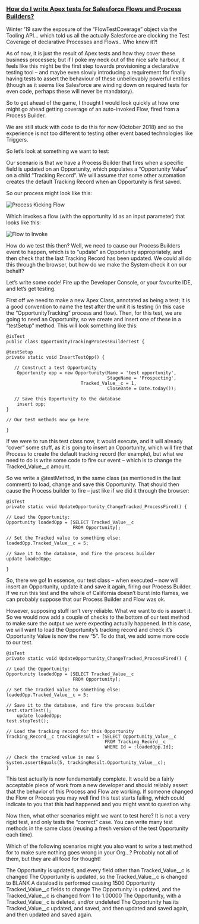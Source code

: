 ### [How do I write Apex tests for Salesforce Flows and Process Builders?](https://www.desynit.com/good-systems-blog/salesforce/writing-apex-tests-for-salesforce-flows-and-process-builders/)

Winter ‘19 saw the exposure of the “FlowTestCoverage” object via the Tooling API… which told us all the actually Salesforce are clocking the Test Coverage of declarative Processes and Flows.. Who knew it?!

As of now, it is just the result of Apex tests and how they cover these business processes; but if I poke my neck out of the nice safe harbour, it feels like this might be the first step towards provisioning a declarative testing tool – and maybe even slowly introducing a requirement for finally having tests to assert the behaviour of these unbelievably powerful entities (though as it seems like Salesforce are winding down on required tests for even code, perhaps these will never be mandatory).

So to get ahead of the game, I thought I would look quickly at how one might go ahead getting coverage of an auto-invoked Flow, fired from a Process Builder.

We are still stuck with code to do this for now (October 2018) and so the experience is not too different to testing other event based technologies like Triggers.

So let’s look at something we want to test:

Our scenario is that we have a Process Builder that fires when a specific field is updated on an Opportunity, which populates a “Opportunity Value” on a child “Tracking Record”. We will assume that some other automation creates the default Tracking Record when an Opportunity is first saved.

So our process might look like this:

![Process Kicking Flow](https://www.desynit.com/wp-content/uploads/2018/10/Simon-image-one.png)

Which invokes a flow (with the opportunity Id as an input parameter) that looks like this:

![Flow to Invoke](https://www.desynit.com/wp-content/uploads/2018/10/Simon-image-2.png)

How do we test this then? Well, we need to cause our Process Builders event to happen, which is to “update” an Opportunity appropriately, and then check that the last Tracking Record has been updated. We could all do this through the browser, but how do we make the System check it on our behalf?

Let’s write some code! Fire up the Developer Console, or your favourite IDE, and let’s get testing.

First off we need to make a new Apex Class, annotated as being a test; it is a good convention to name the test after the unit it is testing (in this case the “OpportunityTracking” process and flow). Then, for this test, we are going to need an Opportunity, so we create and insert one of these in a “testSetup” method. This will look something like this:

    @isTest
    public class OpportunityTrackingProcessBuilderTest {
    
    @testSetup
    private static void InsertTestOpp() {

	   // Construct a test Opportunity
        Opportunity opp = new Opportunity(Name = 'test opportunity',
                                          StageName = 'Prospecting',
							    Tracked_Value__c = 1,
                                          CloseDate = Date.today());

	   // Save this Opportunity to the database
        insert opp;
    }

    // Our test methods now go here

    }
If we were to run this test class now, it would execute, and it will already “cover” some stuff, as it is going to insert an Opportunity, which will fire that Process to create the default tracking record (for example), but what we need to do is write some code to fire our event – which is to change the Tracked_Value__c amount.

So we write a @testMethod, in the same class (as mentioned in the last comment) to load, change and save this Opportunity. That should then cause the Process builder to fire – just like if we did it through the browser:

    @isTest
    private static void UpdateOpportunity_ChangeTracked_ProcessFired() {
        
    // Load the Opportunity:
    Opportunity loadedOpp = [SELECT Tracked_Value__c
                             FROM Opportunity];
        
    // Set the Tracked value to something else:
    loadedOpp.Tracked_Value__c = 5;
        
    // Save it to the database, and fire the process builder
    update loadedOpp;
        
    }
    
So, there we go! In essence, our test class – when executed – now will insert an Opportunity, update it and save it again, firing our Process Builder. If we run this test and the whole of California doesn’t burst into flames, we can probably suppose that our Process Builder and Flow was ok.

However, supposing stuff isn’t very reliable. What we want to do is assert it. So we would now add a couple of checks to the bottom of our test method to make sure the output we were expecting actually happened. In this case, we will want to load the Opportunity’s tracking record and check it’s Opportunity Value is now the new “5”. To do that, we add some more code to our test.  
    
    @isTest
    private static void UpdateOpportunity_ChangeTracked_ProcessFired() {
        
    // Load the Opportunity:
    Opportunity loadedOpp = [SELECT Tracked_Value__c
                             FROM Opportunity];
        
    // Set the Tracked value to something else:
    loadedOpp.Tracked_Value__c = 5;
        
    // Save it to the database, and fire the process builder
    test.startTest();
        update loadedOpp;
    test.stopTest();
        
    // Load the tracking record for this Opportunity
    Tracking_Record__c trackingResult = [SELECT Opportunity_Value__c
                                         FROM Tracking_Record__c
                                         WHERE Id = :loadedOpp.Id];
        
    // Check the tracked value is now 5
    System.assertEquals(5, trackingResult.Opportunity_Value__c);
    }

This test actually is now fundamentally complete. It would be a fairly acceptable piece of work from a new developer and should reliably assert that the behavior of this Process and Flow are working. If someone changed the Flow or Process you may well find this test starts failing, which could indicate to you that this had happened and you might want to question why.

Now then, what other scenarios might we want to test here? It is not a very rigid test, and only tests the “correct” case. You can write many test methods in the same class (reusing a fresh version of the test Opportunity each time).

Which of the following scenarios might you also want to write a test method for to make sure nothing goes wrong in your Org…? Probably not all of them, but they are all food for thought!

The Opportunity is updated, and every field other than Tracked_Value__c is changed
The Opportunity is updated, so the Tracked_Value__c is changed to BLANK
A dataload is performed causing 1500 Opportunity Tracked_Value__c fields to change
The Opportunity is updated, and the Tracked_Value__c is changed from 1 to 1.00000
The Opportunity, with a Tracked_Value__c is deleted, and/or undeleted
The Opportunity has its Tracked_Value__c updated, and saved, and then updated and saved again, and then updated and saved again.
